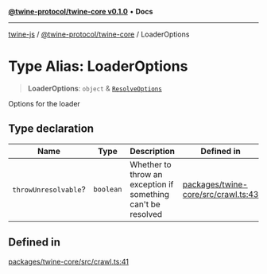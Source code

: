 [**@twine-protocol/twine-core v0.1.0**](../index.md) • **Docs**

***

[twine-js](../../../index.md) / [@twine-protocol/twine-core](../index.md) / LoaderOptions

# Type Alias: LoaderOptions

> **LoaderOptions**: `object` & [`ResolveOptions`](ResolveOptions.md)

Options for the loader

## Type declaration

| Name | Type | Description | Defined in |
| ------ | ------ | ------ | ------ |
| `throwUnresolvable`? | `boolean` | Whether to throw an exception if something can't be resolved | [packages/twine-core/src/crawl.ts:43](https://github.com/twine-protocol/twine-js/blob/3800995f9c83f4f5711bcf3062ea754a1e4448ce/packages/twine-core/src/crawl.ts#L43) |

## Defined in

[packages/twine-core/src/crawl.ts:41](https://github.com/twine-protocol/twine-js/blob/3800995f9c83f4f5711bcf3062ea754a1e4448ce/packages/twine-core/src/crawl.ts#L41)

